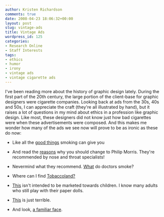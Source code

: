 ```yaml
---
author: Kristen Richardson
comments: true
date: 2008-04-23 18:06:32+00:00
layout: post
slug: vintage-ads
title: Vintage Ads
wordpress_id: 125
categories:
- Research Online
- Staff Interests
tags:
- ethics
- humor
- irony
- vintage ads
- vintage cigarette ads
---
```


I've been reading more about the history of graphic design lately. During the first part of the 20th century, the large portion of the client-base for graphic designers were cigarette companies. Looking back at ads from the 30s, 40s and 50s, I can appreciate the craft (they're all illustrated by hand), but it raises a lot of questions in my mind about ethics in a profession like graphic design. Like most, these designers did not know just how bad cigarettes were when these advertisements were composed. And this makes me wonder how many of the ads we see now will prove to be as ironic as these do now:



	
  * Like all the [good things](http://www.flickr.com/photos/aeillill/44223928/sizes/o/in/set-967623/) smoking can give you



	
  * And read the [reasons](http://www.flickr.com/photos/aeillill/44555215/sizes/o/in/set-967623/) why you should change to Philip Morris. They're recommended by nose and throat specialists!



	
  * Nevermind what they recommend. [What](http://www.flickr.com/photos/aeillill/44555082/sizes/o/in/set-967623/) do doctors smoke?



	
  * Where can I find [Tobaccoland?](http://www.flickr.com/photos/aeillill/44554983/sizes/o/in/set-967623/)



	
  * [ This](http://www.flickr.com/photos/aeillill/44564142/sizes/o/in/set-967623/) isn't intended to be marketed towards children. I know many adults who still play with their paper dolls.



	
  * [This](http://www.flickr.com/photos/aeillill/77055077/sizes/o/in/set-967623/) is just terrible.



	
  * And look, [a familiar face](http://www.flickr.com/photos/aeillill/77040058/sizes/o/in/set-967623/).



